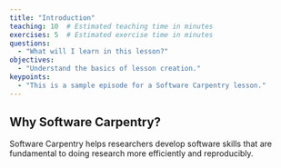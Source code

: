 ```yaml
---
title: "Introduction"
teaching: 10  # Estimated teaching time in minutes
exercises: 5  # Estimated exercise time in minutes
questions:
  - "What will I learn in this lesson?"
objectives:
  - "Understand the basics of lesson creation."
keypoints:
  - "This is a sample episode for a Software Carpentry lesson."
---
```


## Why Software Carpentry?
Software Carpentry helps researchers develop software skills that are fundamental to doing research more efficiently and reproducibly.

